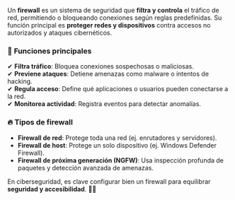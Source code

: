 Un **firewall** es un sistema de seguridad que **filtra y controla** el tráfico de red, permitiendo o bloqueando conexiones según reglas predefinidas. Su función principal es **proteger redes y dispositivos** contra accesos no autorizados y ataques cibernéticos.

### 🚀 **Funciones principales**

✔ **Filtra tráfico**: Bloquea conexiones sospechosas o maliciosas.  
✔ **Previene ataques**: Detiene amenazas como malware o intentos de hacking.  
✔ **Regula acceso**: Define qué aplicaciones o usuarios pueden conectarse a la red.  
✔ **Monitorea actividad**: Registra eventos para detectar anomalías.

### 🔥 **Tipos de firewall**

- **Firewall de red**: Protege toda una red (ej. enrutadores y servidores).
- **Firewall de host**: Protege un solo dispositivo (ej. Windows Defender Firewall).
- **Firewall de próxima generación (NGFW)**: Usa inspección profunda de paquetes y detección avanzada de amenazas.

En ciberseguridad, es clave configurar bien un firewall para equilibrar **seguridad y accesibilidad**. 🔐🔥